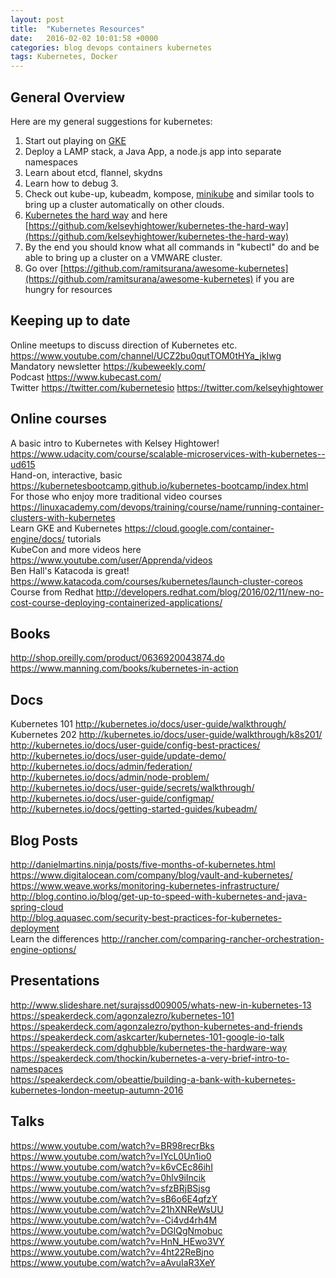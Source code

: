 ```yaml
---
layout: post
title:  "Kubernetes Resources"
date:   2016-02-02 10:01:58 +0000
categories: blog devops containers kubernetes
tags: Kubernetes, Docker
---
```

## General Overview

Here are my general suggestions for kubernetes:

1. Start out playing on [GKE](https://cloud.google.com/container-engine/)
2. Deploy a LAMP stack, a Java App, a node.js app into separate namespaces
3. Learn about etcd, flannel, skydns
4. Learn how to debug 3.
5. Check out kube-up, kubeadm, kompose, [minikube](https://github.com/kubernetes/minikube) and similar tools to bring up a cluster automatically on other clouds.
6. [Kubernetes the hard way](https://deis.com/blog/2016/kubernetes-the-hard-way/) and here [https://github.com/kelseyhightower/kubernetes-the-hard-way](https://github.com/kelseyhightower/kubernetes-the-hard-way)
7. By the end you should know what all commands in "kubectl" do and be able to bring up a cluster on a VMWARE cluster.
8. Go over [https://github.com/ramitsurana/awesome-kubernetes](https://github.com/ramitsurana/awesome-kubernetes) if you are hungry for resources

## Keeping up to date
Online meetups to discuss direction of Kubernetes etc. <https://www.youtube.com/channel/UCZ2bu0qutTOM0tHYa_jkIwg><br>
Mandatory newsletter <https://kubeweekly.com/><br>
Podcast <https://www.kubecast.com/><br>
Twitter <https://twitter.com/kubernetesio> <https://twitter.com/kelseyhightower>

## Online courses
A basic intro to Kubernetes with Kelsey Hightower! <https://www.udacity.com/course/scalable-microservices-with-kubernetes--ud615><br>
Hand-on, interactive, basic <https://kubernetesbootcamp.github.io/kubernetes-bootcamp/index.html><br>
For those who enjoy more traditional video courses <https://linuxacademy.com/devops/training/course/name/running-container-clusters-with-kubernetes><br>
Learn GKE and Kubernetes <https://cloud.google.com/container-engine/docs/> tutorials<br>
KubeCon and more videos here <https://www.youtube.com/user/Apprenda/videos><br>
Ben Hall's Katacoda is great! <https://www.katacoda.com/courses/kubernetes/launch-cluster-coreos><br>
Course from Redhat <http://developers.redhat.com/blog/2016/02/11/new-no-cost-course-deploying-containerized-applications/><br>

## Books
<http://shop.oreilly.com/product/0636920043874.do><br>
<https://www.manning.com/books/kubernetes-in-action><br>

## Docs
Kubernetes 101 <http://kubernetes.io/docs/user-guide/walkthrough/><br>
Kubernetes 202 <http://kubernetes.io/docs/user-guide/walkthrough/k8s201/><br>
<http://kubernetes.io/docs/user-guide/config-best-practices/><br>
<http://kubernetes.io/docs/user-guide/update-demo/><br>
<http://kubernetes.io/docs/admin/federation/><br>
<http://kubernetes.io/docs/admin/node-problem/><br>
<http://kubernetes.io/docs/user-guide/secrets/walkthrough/><br>
<http://kubernetes.io/docs/user-guide/configmap/><br>
<http://kubernetes.io/docs/getting-started-guides/kubeadm/><br>

## Blog Posts
<http://danielmartins.ninja/posts/five-months-of-kubernetes.html><br>
<https://www.digitalocean.com/company/blog/vault-and-kubernetes/><br>
<https://www.weave.works/monitoring-kubernetes-infrastructure/><br>
<http://blog.contino.io/blog/get-up-to-speed-with-kubernetes-and-java-spring-cloud><br>
<http://blog.aquasec.com/security-best-practices-for-kubernetes-deployment><br>
Learn the differences <http://rancher.com/comparing-rancher-orchestration-engine-options/><br>

## Presentations
<http://www.slideshare.net/surajssd009005/whats-new-in-kubernetes-13><br>
<https://speakerdeck.com/agonzalezro/kubernetes-101><br>
<https://speakerdeck.com/agonzalezro/python-kubernetes-and-friends><br>
<https://speakerdeck.com/askcarter/kubernetes-101-google-io-talk><br>
<https://speakerdeck.com/dghubble/kubernetes-the-hardware-way><br>
<https://speakerdeck.com/thockin/kubernetes-a-very-brief-intro-to-namespaces><br>
<https://speakerdeck.com/obeattie/building-a-bank-with-kubernetes-kubernetes-london-meetup-autumn-2016><br>

## Talks
<https://www.youtube.com/watch?v=BR98recrBks><br>
<https://www.youtube.com/watch?v=IYcL0Un1io0><br>
<https://www.youtube.com/watch?v=k6vCEc86ihI><br>
<https://www.youtube.com/watch?v=0hlv9iIncik><br>
<https://www.youtube.com/watch?v=sfzBRjBSjsg><br>
<https://www.youtube.com/watch?v=sB6o6E4qfzY><br>
<https://www.youtube.com/watch?v=21hXNReWsUU><br>
<https://www.youtube.com/watch?v=-Ci4vd4rh4M><br>
<https://www.youtube.com/watch?v=DGlQgNmobuc><br>
<https://www.youtube.com/watch?v=HnN_HEwo3VY><br>
<https://www.youtube.com/watch?v=4ht22ReBjno><br>
<https://www.youtube.com/watch?v=aAvuIaR3XeY><br>
